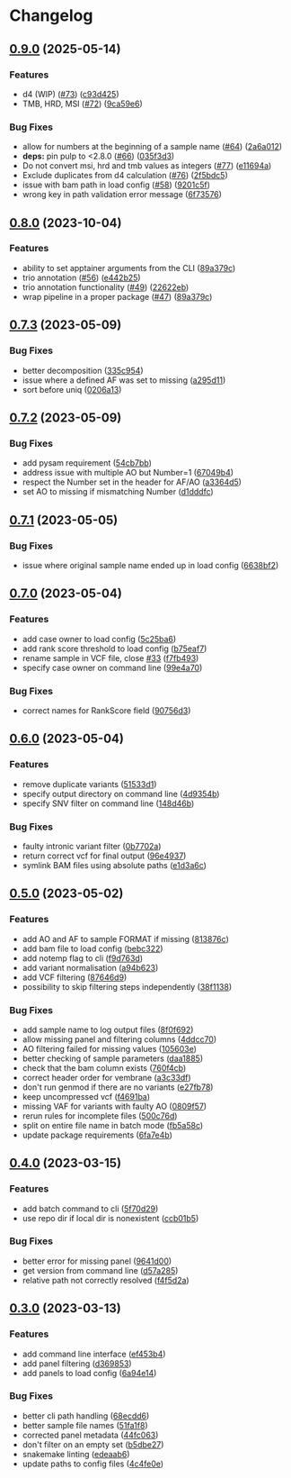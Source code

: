 # Changelog

## [0.9.0](https://github.com/gmc-norr/scout-annotation/compare/v0.8.0...v0.9.0) (2025-05-14)


### Features

* d4 (WIP) ([#73](https://github.com/gmc-norr/scout-annotation/issues/73)) ([c93d425](https://github.com/gmc-norr/scout-annotation/commit/c93d4256688ce2aa7f0c82fd40205b22b01159f8))
* TMB, HRD, MSI ([#72](https://github.com/gmc-norr/scout-annotation/issues/72)) ([9ca59e6](https://github.com/gmc-norr/scout-annotation/commit/9ca59e6c9cba212b469d41a5a895cf30bc4df1df))


### Bug Fixes

* allow for numbers at the beginning of a sample name ([#64](https://github.com/gmc-norr/scout-annotation/issues/64)) ([2a6a012](https://github.com/gmc-norr/scout-annotation/commit/2a6a012e43c8886cf426a239b5683d9380cad64b))
* **deps:** pin pulp to &lt;2.8.0 ([#66](https://github.com/gmc-norr/scout-annotation/issues/66)) ([035f3d3](https://github.com/gmc-norr/scout-annotation/commit/035f3d39775a8a9e8ef8f00592be2596fa808055))
* Do not convert msi, hrd and tmb values as integers ([#77](https://github.com/gmc-norr/scout-annotation/issues/77)) ([e11694a](https://github.com/gmc-norr/scout-annotation/commit/e11694a2dc08d311254e2f4c5c6d021c56296704))
* Exclude duplicates from d4 calculation ([#76](https://github.com/gmc-norr/scout-annotation/issues/76)) ([2f5bdc5](https://github.com/gmc-norr/scout-annotation/commit/2f5bdc5a01d38f91b2b8713d6083ddd854f90834))
* issue with bam path in load config ([#58](https://github.com/gmc-norr/scout-annotation/issues/58)) ([9201c5f](https://github.com/gmc-norr/scout-annotation/commit/9201c5f9a545a0764fabe7512a0f045e64205049))
* wrong key in path validation error message ([6f73576](https://github.com/gmc-norr/scout-annotation/commit/6f73576019800a642ac415a2314f018973c17cb1))

## [0.8.0](https://github.com/gmc-norr/scout-annotation/compare/v0.7.3...v0.8.0) (2023-10-04)


### Features

* ability to set apptainer arguments from the CLI ([89a379c](https://github.com/gmc-norr/scout-annotation/commit/89a379c58b47bd0107928220feb8445deb196b56))
* trio annotation ([#56](https://github.com/gmc-norr/scout-annotation/issues/56)) ([e442b25](https://github.com/gmc-norr/scout-annotation/commit/e442b252723d884e9ccb90d9d0bf7d3e9c29035b))
* trio annotation functionality ([#49](https://github.com/gmc-norr/scout-annotation/issues/49)) ([22622eb](https://github.com/gmc-norr/scout-annotation/commit/22622eb81ed8b1bfebe4af21fd7b5ad6eaa0e5ba))
* wrap pipeline in a proper package ([#47](https://github.com/gmc-norr/scout-annotation/issues/47)) ([89a379c](https://github.com/gmc-norr/scout-annotation/commit/89a379c58b47bd0107928220feb8445deb196b56))

## [0.7.3](https://github.com/gmc-norr/scout-annotation/compare/v0.7.2...v0.7.3) (2023-05-09)


### Bug Fixes

* better decomposition ([335c954](https://github.com/gmc-norr/scout-annotation/commit/335c9547b849ae3730669fc78a8b7edb5aaeae57))
* issue where a defined AF was set to missing ([a295d11](https://github.com/gmc-norr/scout-annotation/commit/a295d118b36212feddcf17f3a516e2c0f3bd055b))
* sort before uniq ([0206a13](https://github.com/gmc-norr/scout-annotation/commit/0206a130cf5eda4196892c992aa36cfbebf41e72))

## [0.7.2](https://github.com/gmc-norr/scout-annotation/compare/v0.7.1...v0.7.2) (2023-05-09)


### Bug Fixes

* add pysam requirement ([54cb7bb](https://github.com/gmc-norr/scout-annotation/commit/54cb7bbde992b1aeceb33ce09b2a5f421e6a578a))
* address issue with multiple AO but Number=1 ([67049b4](https://github.com/gmc-norr/scout-annotation/commit/67049b42c6cdbda42915869262dc33458778ee74))
* respect the Number set in the header for AF/AO ([a3364d5](https://github.com/gmc-norr/scout-annotation/commit/a3364d5cdd37eb5d6d1814cb84567dcbeb4c941c))
* set AO to missing if mismatching Number ([d1dddfc](https://github.com/gmc-norr/scout-annotation/commit/d1dddfc2be891f2d1bc5082f159da432015d82ee))

## [0.7.1](https://github.com/gmc-norr/scout-annotation/compare/v0.7.0...v0.7.1) (2023-05-05)


### Bug Fixes

* issue where original sample name ended up in load config ([6638bf2](https://github.com/gmc-norr/scout-annotation/commit/6638bf2fe275c3781c0ea402920d11fd9f8de3e1))

## [0.7.0](https://github.com/gmc-norr/scout-annotation/compare/v0.6.0...v0.7.0) (2023-05-04)


### Features

* add case owner to load config ([5c25ba6](https://github.com/gmc-norr/scout-annotation/commit/5c25ba6341e734c50d374c5e06c3a81d5df37aef))
* add rank score threshold to load config ([b75eaf7](https://github.com/gmc-norr/scout-annotation/commit/b75eaf7b67908596af3953cf005fc311e172f0ff))
* rename sample in VCF file, close [#33](https://github.com/gmc-norr/scout-annotation/issues/33) ([f7fb493](https://github.com/gmc-norr/scout-annotation/commit/f7fb493bacf2fa20d1b590b09a45325d037e3d30))
* specify case owner on command line ([99e4a70](https://github.com/gmc-norr/scout-annotation/commit/99e4a703c8583cfc28f24f69df4389f7ff0a8c9d))


### Bug Fixes

* correct names for RankScore field ([90756d3](https://github.com/gmc-norr/scout-annotation/commit/90756d3bb5d3d6404dccb03855b2cd5a1788e179))

## [0.6.0](https://github.com/gmc-norr/scout-annotation/compare/v0.5.0...v0.6.0) (2023-05-04)


### Features

* remove duplicate variants ([51533d1](https://github.com/gmc-norr/scout-annotation/commit/51533d17752cc75fe831ad99e60857fae7f00e64))
* specify output directory on command line ([4d9354b](https://github.com/gmc-norr/scout-annotation/commit/4d9354bc3c66790195f66a3189a9cf3eb067cc84))
* specify SNV filter on command line ([148d46b](https://github.com/gmc-norr/scout-annotation/commit/148d46b519d2c7273e3c9c42135d2d98feb3cbeb))


### Bug Fixes

* faulty intronic variant filter ([0b7702a](https://github.com/gmc-norr/scout-annotation/commit/0b7702aebf60b109ec6aae9b7909a640fbeb7079))
* return correct vcf for final output ([96e4937](https://github.com/gmc-norr/scout-annotation/commit/96e4937a500701d0dbfb1b557f3b1159302328eb))
* symlink BAM files using absolute paths ([e1d3a6c](https://github.com/gmc-norr/scout-annotation/commit/e1d3a6c1231f0192b7fc08c06d0831a7a5350ba1))

## [0.5.0](https://github.com/gmc-norr/scout-annotation/compare/v0.4.0...v0.5.0) (2023-05-02)


### Features

* add AO and AF to sample FORMAT if missing ([813876c](https://github.com/gmc-norr/scout-annotation/commit/813876c33d65007b5de659c303a51a36c940ff32))
* add bam file to load config ([bebc322](https://github.com/gmc-norr/scout-annotation/commit/bebc322bd0d2a0e987419542e51bf4ede1c67c5c))
* add notemp flag to cli ([f9d763d](https://github.com/gmc-norr/scout-annotation/commit/f9d763d2ecc158ee3d595699bd0fad45db3612f9))
* add variant normalisation ([a94b623](https://github.com/gmc-norr/scout-annotation/commit/a94b6231c60e220838f88775d9b4411841b6fbf3))
* add VCF filtering ([87646d9](https://github.com/gmc-norr/scout-annotation/commit/87646d9fa311a9d878392033387280a493b6e649))
* possibility to skip filtering steps independently ([38f1138](https://github.com/gmc-norr/scout-annotation/commit/38f113821abcbdfb6c65a4cd6b589c97faa1f2e1))


### Bug Fixes

* add sample name to log output files ([8f0f692](https://github.com/gmc-norr/scout-annotation/commit/8f0f692eb63063c05d8ad572665254abe190eb16))
* allow missing panel and filtering columns ([4ddcc70](https://github.com/gmc-norr/scout-annotation/commit/4ddcc70aff9c7b64539a3fb7fbb07ddfa19742d2))
* AO filtering failed for missing values ([105603e](https://github.com/gmc-norr/scout-annotation/commit/105603eb36daaca463ce3c96d90952f072468850))
* better checking of sample parameters ([daa1885](https://github.com/gmc-norr/scout-annotation/commit/daa188514433c44b385d3db1af49a8e9866ee9b1))
* check that the bam column exists ([760f4cb](https://github.com/gmc-norr/scout-annotation/commit/760f4cb29028031f326a182914fe3c9b146e37a1))
* correct header order for vembrane ([a3c33df](https://github.com/gmc-norr/scout-annotation/commit/a3c33df7e60f14e2b3a020da9aab2473c006fbf1))
* don't run genmod if there are no variants ([e27fb78](https://github.com/gmc-norr/scout-annotation/commit/e27fb78f8eb0780ac3f3d8be10a89501db3990c6))
* keep uncompressed vcf ([f4691ba](https://github.com/gmc-norr/scout-annotation/commit/f4691ba09e5273cc51d3484e6870f52c4f46dbb1))
* missing VAF for variants with faulty AO ([0809f57](https://github.com/gmc-norr/scout-annotation/commit/0809f570ecc2302a094f416f4b60581207b0693a))
* rerun rules for incomplete files ([500c76d](https://github.com/gmc-norr/scout-annotation/commit/500c76dbd4e9b7ec0870cfde90e2bc48bfe52e7a))
* split on entire file name in batch mode ([fb5a58c](https://github.com/gmc-norr/scout-annotation/commit/fb5a58c09d20d0a964ad9bd3d2b168c938a96e40))
* update package requirements ([6fa7e4b](https://github.com/gmc-norr/scout-annotation/commit/6fa7e4b35439f589b857f0932111f1affdd35edc))

## [0.4.0](https://github.com/gmc-norr/scout-annotation/compare/v0.3.0...v0.4.0) (2023-03-15)


### Features

* add batch command to cli ([5f70d29](https://github.com/gmc-norr/scout-annotation/commit/5f70d29e5b714187385951ed0fa0571b41f7958a))
* use repo dir if local dir is nonexistent ([ccb01b5](https://github.com/gmc-norr/scout-annotation/commit/ccb01b5df56bc233fb646155dc676811be438a29))


### Bug Fixes

* better error for missing panel ([9641d00](https://github.com/gmc-norr/scout-annotation/commit/9641d00b44d6d293002eef4f647d46ba37ceef82))
* get version from command line ([d57a285](https://github.com/gmc-norr/scout-annotation/commit/d57a28522e0d563a63bd26d83ed6128222bb3a54))
* relative path not correctly resolved ([f4f5d2a](https://github.com/gmc-norr/scout-annotation/commit/f4f5d2ac7c58f63a2d4601e8d4cd0f5497ce42ab))

## [0.3.0](https://github.com/gmc-norr/scout-annotation/compare/v0.2.3...v0.3.0) (2023-03-13)


### Features

* add command line interface ([ef453b4](https://github.com/gmc-norr/scout-annotation/commit/ef453b4ac6d1b141d65bbbccdc20089f1862d92d))
* add panel filtering ([d369853](https://github.com/gmc-norr/scout-annotation/commit/d36985385af90c5cfe1fe8b7bcdfa82825dbee80))
* add panels to load config ([6a94e14](https://github.com/gmc-norr/scout-annotation/commit/6a94e1476b921bbcf2c01eba21d3f80a3a65b699))


### Bug Fixes

* better cli path handling ([68ecdd6](https://github.com/gmc-norr/scout-annotation/commit/68ecdd64e7ab595002759e72975784525177d846))
* better sample file names ([51fa1f8](https://github.com/gmc-norr/scout-annotation/commit/51fa1f859d66a532f873e292fc72d551f57eb6d6))
* corrected panel metadata ([44fc063](https://github.com/gmc-norr/scout-annotation/commit/44fc0633aa9df1123b0cdd6b01e7d6a4978bd74f))
* don't filter on an empty set ([b5dbe27](https://github.com/gmc-norr/scout-annotation/commit/b5dbe27506baefa7daba0746c0e42a87b9b7fae8))
* snakemake linting ([edeaab6](https://github.com/gmc-norr/scout-annotation/commit/edeaab696cdef2336f3d9db1625547fbd826139e))
* update paths to config files ([4c4fe0e](https://github.com/gmc-norr/scout-annotation/commit/4c4fe0efad697aa6952555be3b5498f9af1ee98e))
